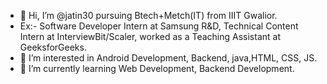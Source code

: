 - 👋 Hi, I’m @jatin30 pursuing Btech+Metch(IT) from IIIT Gwalior.
- Ex:- Software Developer Intern at Samsung R&D, Technical Content Intern at InterviewBit/Scaler, worked as a Teaching Assistant at GeeksforGeeks.  
- 👀 I’m interested in Android Development, Backend, java,HTML, CSS, JS.
- 🌱 I’m currently learning Web Development, Backend Development.

<!---
jatin30/jatin30 is a ✨ special ✨ repository because its `README.md` (this file) appears on your GitHub profile.
You can click the Preview link to take a look at your changes.
--->
